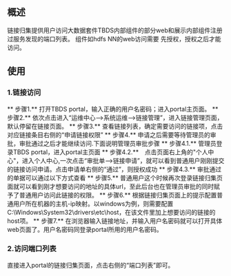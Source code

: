 ## 概述

链接归集提供用户访问大数据套件TBDS内部组件的部分web和展示内部组件注册过服务发现的端口列表。
组件如hdfs NN的web访问需要 先授权，授权之后才能访问。

## 使用
### 1.链接访问
** 步骤1.** 打开TBDS portal，输入正确的用户名密码；进入portal主页面。
** 步骤2.** 依次点击进入“运维中心-->系统运维-->链接管理”，进入链接管理页面，默认停留在链接页面。
** 步骤3.** 查看链接列表，确定需要访问的链接项，点击对应链接条目右侧的“申请链接权限”
** 步骤4.** 申请之后需要等待管理员的审批，审批通过之后才能继续访问.下面说明管理员审批步骤
** 步骤4.1.** 管理员登录TBDS portal，进入portal主页面
** 步骤4.2.**　点击页面右上角的"个人中心"，进入个人中心,一次点击“审批单-->链接申请”，就可以看到普通用户刚刚提交的链接访问申请。点击申请单右侧的“通过”，则授权成功
** 步骤4.3.** 审批通过的单据可以通过以下方式查看
** 步骤5.** 普通用户这个时候再次登录链接归集页面就可以看到刚才想要访问的地址的具体url，至此后台也在管理员审批的同时赋予了普通用户访问此链接的权限。
** 步骤6.** 根据链接归集页面上的提示配置普通用户所在机器的主机-ip映射。以windows为例，则需要配置C:\Windows\System32\drivers\etc\host，在该文件里加上想要访问的链接的host项。
** 步骤7.** 在浏览器输入链接地址，并输入用户名密码就可以打开具体web页面了。用户名密码同登录portal所用的用户名密码。

### 2.访问端口列表
直接进入portal的链接归集页面，点击右侧的“端口列表”即可。
